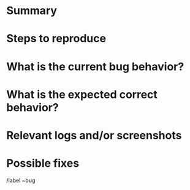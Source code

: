 # Summary

[comment]: # (Summarize the bug)

# Steps to reproduce

[comment]: # (Precisely describe the steps to reproduce the bug - This is very important!)

# What is the current bug behavior?

[comment]: # (What actually happens)

# What is the expected correct behavior?

[comment]: # (What you should see instead)

# Relevant logs and/or screenshots

[comment]: # (Paste any relevant logs - please use code blocks [```] to format console output, logs, and code as it's very hard to read otherwise.)

# Possible fixes

[comment]: # (If you can, link to the line of code that might be responsible for the problem or describe what could be done technically to fix this bug.)

/label ~bug
